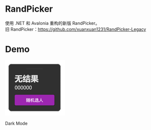 # RandPicker

使用 .NET 和 Avalonia 重构的新版 RandPicker。  
旧 RandPicker：https://github.com/xuanxuan1231/RandPicker-Legacy

# Demo
![Dark Mode](assets/img.png)

Dark Mode